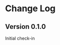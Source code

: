 Change Log
==========

Version 0.1.0
---------------------------------------------

Initial check-in

